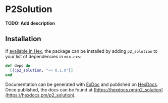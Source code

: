 # P2Solution

**TODO: Add description**

## Installation

If [available in Hex](https://hex.pm/docs/publish), the package can be installed
by adding `p2_solution` to your list of dependencies in `mix.exs`:

```elixir
def deps do
  [{:p2_solution, "~> 0.1.0"}]
end
```

Documentation can be generated with [ExDoc](https://github.com/elixir-lang/ex_doc)
and published on [HexDocs](https://hexdocs.pm). Once published, the docs can
be found at [https://hexdocs.pm/p2_solution](https://hexdocs.pm/p2_solution).

